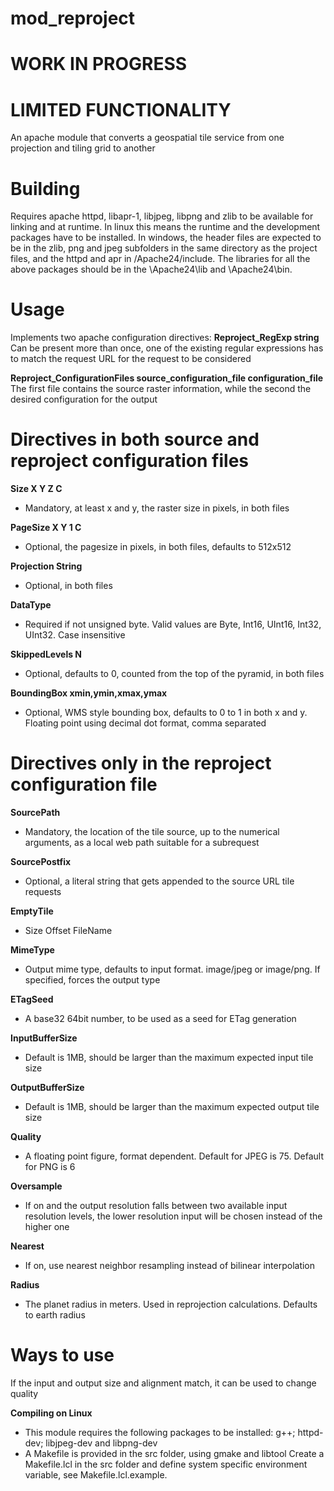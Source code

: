 # mod_reproject

# WORK IN PROGRESS
# LIMITED FUNCTIONALITY

An apache module that converts a geospatial tile service from one projection and tiling grid to another

# Building

Requires apache httpd, libapr-1, libjpeg, libpng and zlib to be available for linking and at runtime.
In linux this means the runtime and the development packages have to be installed.
In windows, the header files are expected to be in the zlib, png and jpeg subfolders in the same directory as the project files, and the httpd and apr in /Apache24/include.
The libraries for all the above packages should be in the \Apache24\lib and \Apache24\bin.

# Usage

Implements two apache configuration directives:
**Reproject_RegExp string**
Can be present more than once, one of the existing regular expressions has to match the request URL for the request to be considered

**Reproject_ConfigurationFiles source_configuration_file configuration_file**
The first file contains the source raster information, while the second the desired configuration for the output 

# Directives in both source and reproject configuration files

**Size X Y Z C**
  - Mandatory, at least x and y, the raster size in pixels, in both files

**PageSize X Y 1 C**
  - Optional, the pagesize in pixels, in both files, defaults to 512x512

**Projection String**
  - Optional, in both files

**DataType**
  - Required if not unsigned byte.  Valid values are Byte, Int16, UInt16, Int32, UInt32.  Case insensitive

**SkippedLevels N**
  - Optional, defaults to 0, counted from the top of the pyramid, in both files

**BoundingBox xmin,ymin,xmax,ymax**
  - Optional, WMS style bounding box, defaults to 0 to 1 in both x and y.  Floating point using decimal dot format, comma separated

# Directives only in the reproject configuration file

**SourcePath**
  - Mandatory, the location of the tile source, up to the numerical arguments, as a local web path suitable for a subrequest

**SourcePostfix**
  - Optional, a literal string that gets appended to the source URL tile requests

**EmptyTile**
  - Size Offset FileName

**MimeType**
  - Output mime type, defaults to input format.  image/jpeg or image/png.  If specified, forces the output type

**ETagSeed**
  - A base32 64bit number, to be used as a seed for ETag generation

**InputBufferSize**
  - Default is 1MB, should be larger than the maximum expected input tile size

**OutputBufferSize**
  - Default is 1MB, should be larger than the maximum expected output tile size

**Quality**
  - A floating point figure, format dependent.  Default for JPEG is 75.  Default for PNG is 6

**Oversample**
  - If on and the output resolution falls between two available input resolution levels, the lower resolution input will be chosen instead of the higher one

**Nearest**
  - If on, use nearest neighbor resampling instead of bilinear interpolation

**Radius**
  - The planet radius in meters.  Used in reprojection calculations. Defaults to earth radius

  # Ways to use

  If the input and output size and alignment match, it can be used to change quality

  **Compiling on Linux**
  - This module requires the following packages to be installed: g++; httpd-dev; libjpeg-dev and libpng-dev
  - A Makefile is provided in the src folder, using gmake and libtool
  Create a Makefile.lcl in the src folder and define system specific environment variable, see Makefile.lcl.example.
